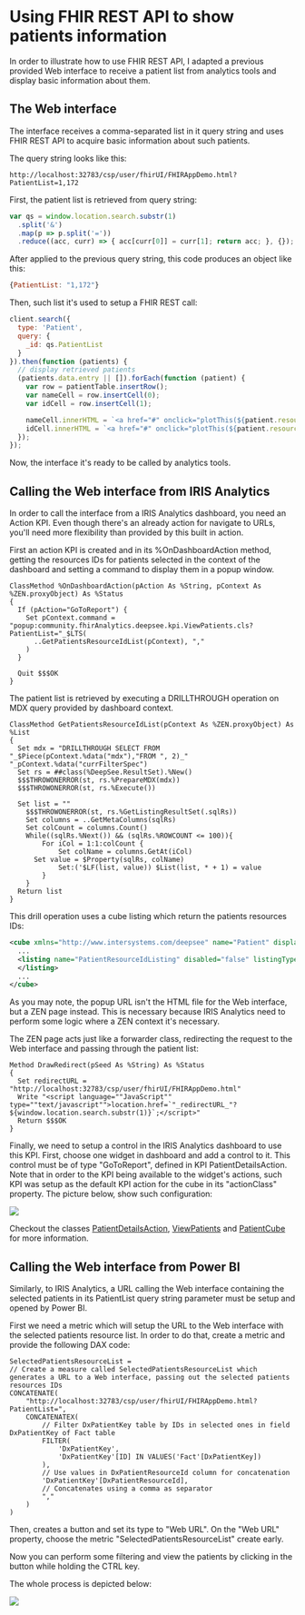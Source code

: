 # Using FHIR REST API to show patients information

In order to illustrate how to use FHIR REST API, I adapted a previous provided Web interface to receive a patient list from analytics tools and display basic information about them.

## The Web interface

The interface receives a comma-separated list in it query string and uses FHIR REST API to acquire basic information about such patients.

The query string looks like this:

```
http://localhost:32783/csp/user/fhirUI/FHIRAppDemo.html?PatientList=1,172
```

First, the patient list is retrieved from query string:

```js
var qs = window.location.search.substr(1)
  .split('&')
  .map(p => p.split('='))
  .reduce((acc, curr) => { acc[curr[0]] = curr[1]; return acc; }, {});
```

After applied to the previous query string, this code produces an object like this:

```js
{PatientList: "1,172"}
```

Then, such list it's used to setup a FHIR REST call:

```js
client.search({
  type: 'Patient',
  query: {
    _id: qs.PatientList
  }
}).then(function (patients) {
  // display retrieved patients
  (patients.data.entry || []).forEach(function (patient) {
    var row = patientTable.insertRow();
    var nameCell = row.insertCell(0);
    var idCell = row.insertCell(1);

    nameCell.innerHTML = `<a href="#" onclick="plotThis(${patient.resource.id})">${getName(patient.resource)}</a>`;
    idCell.innerHTML = `<a href="#" onclick="plotThis(${patient.resource.id})">${patient.resource.id}</a>`;
  });
});
```

Now, the interface it's ready to be called by analytics tools.

## Calling the Web interface from IRIS Analytics

In order to call the interface from a IRIS Analytics dashboard, you need an Action KPI. Even though there's an already action for navigate to URLs, you'll need more flexibility than provided by this built in action.

First an action KPI is created and in its %OnDashboardAction method, getting the resources IDs for patients selected in the context of the dashboard and setting a command to display them in a popup window.

```objectscript
ClassMethod %OnDashboardAction(pAction As %String, pContext As %ZEN.proxyObject) As %Status
{
  If (pAction="GoToReport") {
    Set pContext.command = "popup:community.fhirAnalytics.deepsee.kpi.ViewPatients.cls?PatientList="_$LTS(
      ..GetPatientsResourceIdList(pContext), ","
    )
  }

  Quit $$$OK
}
```

The patient list is retrieved by executing a DRILLTHROUGH operation on MDX query provided by dashboard context.

```objectscript
ClassMethod GetPatientsResourceIdList(pContext As %ZEN.proxyObject) As %List
{
  Set mdx = "DRILLTHROUGH SELECT FROM "_$Piece(pContext.%data("mdx"),"FROM ", 2)_" "_pContext.%data("currFilterSpec")
  Set rs = ##class(%DeepSee.ResultSet).%New()
  $$$THROWONERROR(st, rs.%PrepareMDX(mdx))
  $$$THROWONERROR(st, rs.%Execute())

  Set list = ""
	$$$THROWONERROR(st, rs.%GetListingResultSet(.sqlRs))
	Set columns = ..GetMetaColumns(sqlRs)
	Set colCount = columns.Count()
	While((sqlRs.%Next()) && (sqlRs.%ROWCOUNT <= 100)){
		For iCol = 1:1:colCount {
			Set colName = columns.GetAt(iCol)
      Set value = $Property(sqlRs, colName)
			Set:('$LF(list, value)) $List(list, * + 1) = value
		}
	}
  Return list
}
```

This drill operation uses a cube listing which return the patients resources IDs:

```xml
<cube xmlns="http://www.intersystems.com/deepsee" name="Patient" displayName="Patient" disabled="false" abstract="false" sourceClass="community.fhirAnalytics.deepsee.table.PatientCubeSource" actionClass="community.fhirAnalytics.deepsee.kpi.PatientDetailsAction" namedFactNums="true" countMeasureName="%COUNT" bucketSize="8" bitmapChunkInMemory="false" precompute="0" disableListingGroups="false" enableSqlRestrict="false">
  ...
  <listing name="PatientResourceIdListing" disabled="false" listingType="table" fieldList="PatientId-&gt;_id">
  </listing>
  ...
</cube>
```

As you may note, the popup URL isn't the HTML file for the Web interface, but a ZEN page instead. This is necessary because IRIS Analytics need to perform some logic where a ZEN context it's necessary.

The ZEN page acts just like a forwarder class, redirecting the request to the Web interface and passing through the patient list:

```objectscript
Method DrawRedirect(pSeed As %String) As %Status
{
  Set redirectURL = "http://localhost:32783/csp/user/fhirUI/FHIRAppDemo.html"
  Write "<script language=""JavaScript"" type=""text/javascript"">location.href=`"_redirectURL_"?${window.location.search.substr(1)}`;</script>"
  Return $$$OK
}
```

Finally, we need to setup a control in the IRIS Analytics dashboard to use this KPI. First, choose one widget in dashboard and add a control to it. This control must be of type "GoToReport", defined in KPI PatientDetailsAction.
Note that in order to the KPI being available to the widget's actions, such KPI was setup as the default KPI action for the cube in its "actionClass" property.
The picture below, show such configuration:

<img src="hhttps://raw.githubusercontent.com/jrpereirajr/iris-fhir-analytics/master/img/yls3kZjO1q.gif"></img>

Checkout the classes [PatientDetailsAction](community.fhirAnalytics.src/community/fhirAnalytics/deepsee/kpi/PatientDetailsAction.cls), [ViewPatients](src/community/fhirAnalytics/deepsee/kpi/ViewPatients.cls) and [PatientCube](src\community\fhirAnalytics\deepsee\cube\PatientCube.cls) for more information.

## Calling the Web interface from Power BI

Similarly, to IRIS Analytics, a URL calling the Web interface containing the selected patients in its PatientList query string parameter must be setup and opened by Power BI.

First we need a metric which will setup the URL to the Web interface with the selected patients resource list. In order to do that, create a metric and provide the following DAX code:

```objectscript
SelectedPatientsResourceList = 
// Create a measure called SelectedPatientsResourceList which generates a URL to a Web interface, passing out the selected patients resources IDs
CONCATENATE(
    "http://localhost:32783/csp/user/fhirUI/FHIRAppDemo.html?PatientList=", 
    CONCATENATEX(
        // Filter DxPatientKey table by IDs in selected ones in field DxPatientKey of Fact table
        FILTER(
            'DxPatientKey', 
            'DxPatientKey'[ID] IN VALUES('Fact'[DxPatientKey])
        ), 
        // Use values in DxPatientResourceId column for concatenation
        'DxPatientKey'[DxPatientResourceId],
        // Concatenates using a comma as separator
	    ","
    )
)
```

Then, creates a button and set its type to "Web URL". On the "Web URL" property, choose the metric "SelectedPatientsResourceList" create early.

Now you can perform some filtering and view the patients by clicking in the button while holding the CTRL key.

The whole process is depicted below:

<img src="https://raw.githubusercontent.com/jrpereirajr/iris-fhir-analytics/master/img/RB4qgvGisH.gif"></img>